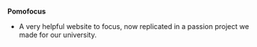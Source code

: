 **Pomofocus**

- A very helpful website to focus, now replicated in a passion project we made for our university.
